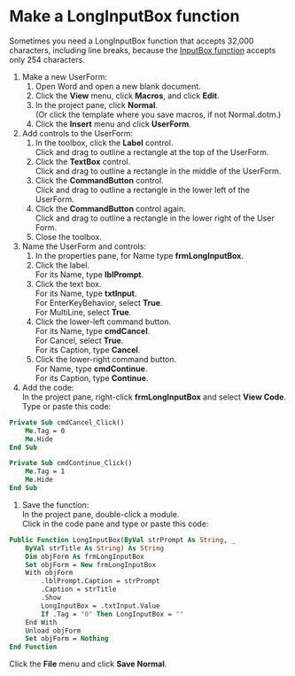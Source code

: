 # Make a LongInputBox function

Sometimes you need a LongInputBox function that accepts 32,000 characters, including line breaks, because the [InputBox function](https://docs.microsoft.com/en-us/office/vba/language/reference/user-interface-help/inputbox-function) accepts only 254 characters.

1. Make a new UserForm:
   1. Open Word and open a new blank document.
   1. Click the **View** menu, click **Macros**, and click **Edit**.
   1. In the project pane, click **Normal**. \
      (Or click the template where you save macros, if not Normal.dotm.)
   1. Click the **Insert** menu and click **UserForm**.
1. Add controls to the UserForm:
   1. In the toolbox, click the **Label** control. \
      Click and drag to outline a rectangle at the top of the UserForm.
   1. Click the **TextBox** control. \
      Click and drag to outline a rectangle in the middle of the UserForm.
   1. Click the **CommandButton** control. \
      Click and drag to outline a rectangle in the lower left of the UserForm.
   1. Click the **CommandButton** control again. \
      Click and drag to outline a rectangle in the lower right of the User Form.
   1. Close the toolbox.
1. Name the UserForm and controls:
   1. In the properties pane, for Name type **frmLongInputBox**.
   1. Click the label. \
      For its Name, type **lblPrompt**.
   1. Click the text box. \
      For its Name, type **txtInput**. \
      For EnterKeyBehavior, select **True**. \
      For MultiLine, select **True**.
   1. Click the lower-left command button. \
      For its Name, type **cmdCancel**. \
      For Cancel, select **True**. \
      For its Caption, type **Cancel**.
   1. Click the lower-right command button. \
      For Name, type **cmdContinue**. \
      For its Caption, type **Continue**.
1. Add the code: \
   In the project pane, right-click **frmLongInputBox** and select **View Code**. \
   Type or paste this code:

```vb
Private Sub cmdCancel_Click()
    Me.Tag = 0
    Me.Hide
End Sub

Private Sub cmdContinue_Click()
    Me.Tag = 1
    Me.Hide
End Sub
```

1. Save the function: \
   In the project pane, double-click a module. \
   Click in the code pane and type or paste this code:

```vb
Public Function LongInputBox(ByVal strPrompt As String, _
    ByVal strTitle As String) As String
    Dim objForm As frmLongInputBox
    Set objForm = New frmLongInputBox
    With objForm
        .lblPrompt.Caption = strPrompt
        .Caption = strTitle
        .Show
        LongInputBox = .txtInput.Value
        If .Tag = "0" Then LongInputBox = ""
    End With
    Unload objForm
    Set objForm = Nothing
End Function
```

Click the **File** menu and click **Save Normal**.



